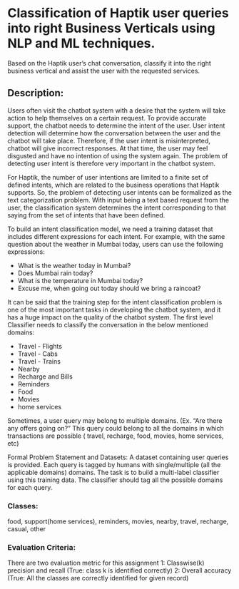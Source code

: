# Classification of Haptik user queries into right Business Verticals using NLP and ML techniques.
Based on the Haptik user’s chat conversation, classify it into the right business vertical and assist the user with the requested services.

## Description:
Users often visit the chatbot system with a desire that the system will take action to help themselves on a certain request. To provide accurate support, the chatbot needs to determine the intent of the user. User intent detection will determine how the conversation between the user and the chatbot will take place. Therefore, if the user intent is misinterpreted, chatbot will give incorrect responses. At that time, the user may feel disgusted and have no intention of using the system again. The problem of detecting user intent is therefore very important in the chatbot system.

For Haptik, the number of user intentions are limited to a finite set of defined intents, which are related to the business operations that Haptik supports. So, the problem of detecting user intents can be formalized as the text categorization problem. With input being a text based request from the user, the classification system determines the intent corresponding to that saying from the set of intents that have been defined.

To build an intent classification model, we need a training dataset that includes different expressions for each intent. For example, with the same question about the weather in Mumbai today, users can use the following expressions:
 - What is the weather today in Mumbai?
 - Does Mumbai rain today?
 - What is the temperature in Mumbai today?
 - Excuse me, when going out today should we bring a raincoat?

It can be said that the training step for the intent classification problem is one of the most important tasks in developing the chatbot system, and it has a huge impact on the quality of the chatbot system. 
The first level Classifier needs to classify the conversation in the below mentioned domains:
- Travel - Flights
- Travel - Cabs
- Travel - Trains
- Nearby
- Recharge and Bills
- Reminders
- Food
- Movies
- home services

Sometimes, a user query may belong to multiple domains. (Ex. “Are there any offers going on?” This query could belong to all the domains in which transactions are possible ( travel, recharge, food, movies, home services, etc)

Formal Problem Statement and Datasets: 
A dataset containing user queries is provided. Each query is tagged by humans with single/multiple (all the applicable domains) domains. The task is to build a multi-label classifier using this training data. The classifier should tag all the possible domains for each query.

### Classes:
food, support(home services), reminders, movies, nearby, travel, recharge, casual, other
### Evaluation Criteria: 
There are two evaluation metric for this assignment
1: Classwise(k) precision and recall (True: class k is identified correctly)
2: Overall accuracy (True: All the classes are correctly identified for given record)

